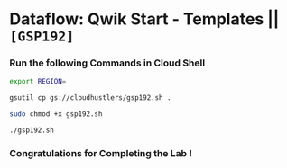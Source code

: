 # Dataflow: Qwik Start - Templates || `[GSP192]`

### Run the following Commands in Cloud Shell

```bash
export REGION=
```

```bash
gsutil cp gs://cloudhustlers/gsp192.sh .

sudo chmod +x gsp192.sh

./gsp192.sh
```

### Congratulations for Completing the Lab !
